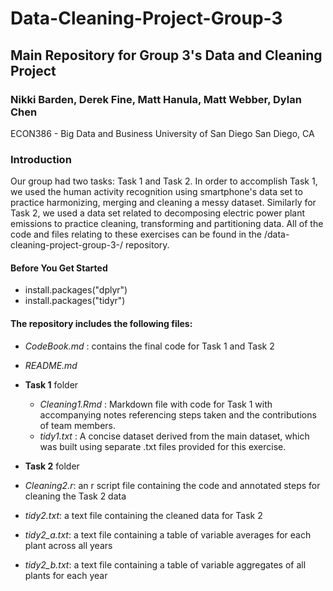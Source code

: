 
# Data-Cleaning-Project-Group-3
## Main Repository for Group 3's Data and Cleaning Project

### Nikki Barden, Derek Fine, Matt Hanula, Matt Webber, Dylan Chen
ECON386 - Big Data and Business
University of San Diego
San Diego, CA

### Introduction
Our group had two tasks: Task 1 and Task 2. In order to accomplish Task 1, we used the human activity recognition using smartphone's data set to practice harmonizing, merging and cleaning a messy dataset. Similarly for Task 2, we used a data set related to decomposing electric power plant emissions to practice cleaning, transforming and partitioning data. All of the code and files relating to these exercises can be found in the /data-cleaning-project-group-3-/ repository.

#### Before You Get Started
- install.packages("dplyr")
- install.packages("tidyr")

#### The repository includes the following files:
- *CodeBook.md* : contains the final code for Task 1 and Task 2
- *README.md* 
- **Task 1** folder
  - *Cleaning1.Rmd* : Markdown file with code for Task 1 with accompanying notes referencing steps taken and the contributions of team members.
  - *tidy1.txt* : A concise dataset derived from the main dataset, which was built using separate .txt files provided for this exercise.

- **Task 2** folder 
 - *Cleaning2.r*: an r script file containing the code and annotated steps for cleaning the Task 2 data
  - *tidy2.txt*: a text file containing the cleaned data for Task 2
  - *tidy2_a.txt*: a text file containing a table of variable averages for each plant across all years
  - *tidy2_b.txt*: a text file containing a table of variable aggregates of all plants for each year



